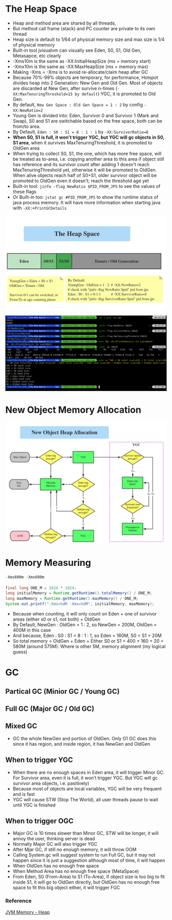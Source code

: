 # The Heap Space

- Heap and method area are shared by all threads,
- But method call frame (stack) and PC counter are private to its own thread
- Heap size is default to 1/64 of physical memory size and max size is 1/4 of physical memory
- Built-in tool jvisualvm can visually see Eden, S0, S1, Old Gen, Metasapce, etc clearly
- -Xms10m is the same as -XX:InitialHeapSize   (ms = memory start)
- -Xmx10m is the same as -XX:MaxHeapSize    (mx = memory max)
- Making -Xms = -Xms is to avoid re-allocate/claim heap after GC
- Because 70%-99% objects are temporary, for performance, Hotspot divides heap into 2 Generation: New Gen and Old Gen. Most of objects are discarded at New Gen, after survive n-times (`-XX:MaxTenuringThreshold=15 by default`) YGC, it is promoted to Old Gen. 
- By default, `New Gen Space : Old Gen Space = 1 : 2` by config `-XX:NewRatio=2`
- Young Gen is divided into: Eden, Survivor 0 and Survivor 1 (Mark and Swap), S0 and S1 are switchable based on the free space, both can be from/to area.
- By Default, `Eden : S0 : S1 = 8 : 1 : 1` by `-XX:SurvivorRatio=8`
- **When S0, S1 is full, it won't trigger YGC, but YGC will gc objects in S0, S1 area**, when it survives MaxTenuringThreshold, it is promoted to OldGen area
- When trying to collect S0, S1, the one, which has more free space, will be treated as to-area, i.e. copying another area to this area if object still has reference and its survivor count after adding 1 doesn't reach MaxTenuringThreshold yet, otherwise it will be promoted to OldGen. When alive objects reach half of S0+S1, older survivor object will be  promoted to OldGen even it doesn't; reach the threshold age yet
- Built-in tool: `jinfo -flag NewRatio $PID_FROM_JPS` to see the values of these flags
- Or Built-in too: `jstat gc #PID_FROM_JPS` to show the runtime status of java process memory. It will have more information when starting java with `-XX:+PrintGCDetails`

![The Heap Space](./images/heap-space.png)

![The Heap Space](./images/jvm-mem-flags.png)

# New Object Memory Allocation

![New Object malloc](./images/new-object-malloc.png)

# Memory Measuring

```java
-Xms600m -Xmx600m

final long ONE_M = 1024 * 1024;
long initialMemory = Runtime.getRuntime().totalMemory() / ONE_M;		
long maxMemory = Runtime.getRuntime().maxMemory() / ONE_M;					
System.out.printf("-Xms=%dM -Xmx=%dM", initialMemory, maxMemory);		// -Xms=575M -Xmx=575M  why???
```

- Because when counting, it will only count on Eden + one of survivor areas (either s0 or s1, not both) + OldGen
- By Default, NewGen : OldGen = 1 : 2, so NewGen = 200M, OldGen = 400M in this case
- And because, Eden : S0 : S1 = 8 : 1 : 1, so Eden = 160M, S0 = S1 = 20M
- So total memory = OldGen + Eden + Either S0 or S1 = 400 + 160 + 20 = 580M (around 575M). Where is other 5M, memory alignment (my logical guess)

# GC

## Partical GC (Minior GC / Young GC)

## Full GC (Major GC / Old GC)

## Mixed GC 

- GC the whole NewGen and portion of OldGen. Only G1 GC does this since it has region, and inside region, it has NewGen and OldGen

## When to trigger YGC

- When there are no enough spaces in Eden area, it will trigger Minor GC. For Survivor area, even it is full, it won't trigger YGC. But YGC will gc survivor area objects, i.e. pasitively)
- Because most of objects are local variables, YGC will be very frequent and is fast
- YGC will cause STW (Stop The World), all user threads pause to wait until YGC is finished

##  When to trigger OGC

- Major GC is 10 times slower than Minor GC, STW will be longer, it will annoy the user, thinking server is dead
- Normally Major GC will also trigger YGC
- After Mjar GC, if still no enough memory, it will throw OOM
- Calling System.gc will suggest system to run Full GC, but it may not happen since it is just a suggestion although most of time, it will happen
- When OldGen has no enough free space
- When Method Area has no enough free space (MetaSpace)
- From Eden, S0 (From-Area) to S1 (To-Area), if object size is too big to fit inside S1, it will go to OldGen directly, but OldGen has no enough free space to fit this big object either, it will trigger FGC

### Reference

[JVM Memory - Heap](https://mp.weixin.qq.com/s/kvNzUl4ClCMIEVzUv_TTmA)

